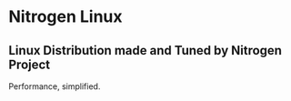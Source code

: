 # Nitrogen Linux

## Linux Distribution made and Tuned by Nitrogen Project

Performance, simplified. 
